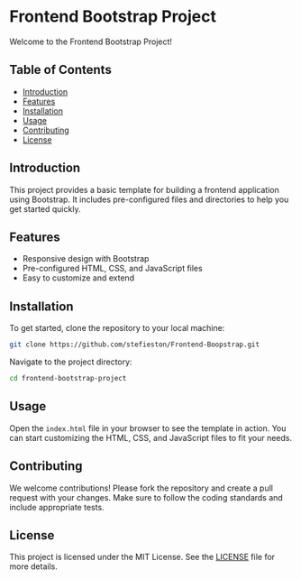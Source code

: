 # Frontend Bootstrap Project

Welcome to the Frontend Bootstrap Project!

## Table of Contents

- [Introduction](#introduction)
- [Features](#features)
- [Installation](#installation)
- [Usage](#usage)
- [Contributing](#contributing)
- [License](#license)

## Introduction

This project provides a basic template for building a frontend application using Bootstrap. It includes pre-configured files and directories to help you get started quickly.

## Features

- Responsive design with Bootstrap
- Pre-configured HTML, CSS, and JavaScript files
- Easy to customize and extend

## Installation

To get started, clone the repository to your local machine:

```bash
git clone https://github.com/stefieston/Frontend-Boopstrap.git
```

Navigate to the project directory:

```bash
cd frontend-bootstrap-project
```

## Usage

Open the `index.html` file in your browser to see the template in action. You can start customizing the HTML, CSS, and JavaScript files to fit your needs.

## Contributing

We welcome contributions! Please fork the repository and create a pull request with your changes. Make sure to follow the coding standards and include appropriate tests.

## License

This project is licensed under the MIT License. See the [LICENSE](LICENSE) file for more details.
